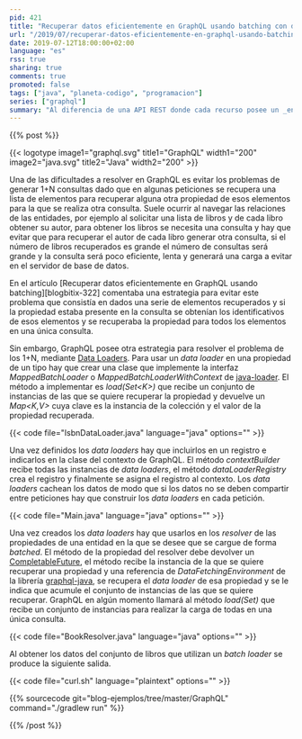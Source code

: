 ```yaml
---
pid: 421
title: "Recuperar datos eficientemente en GraphQL usando batching con data loaders"
url: "/2019/07/recuperar-datos-eficientemente-en-graphql-usando-batching-con-data-loaders/"
date: 2019-07-12T18:00:00+02:00
language: "es"
rss: true
sharing: true
comments: true
promoted: false
tags: ["java", "planeta-codigo", "programacion"]
series: ["graphql"]
summary: "Al diferencia de una API REST donde cada recurso posee un _endpoint_ propio en GraphQL los recursos están relacionados y forman un grafo. Por otro lado las propiedades devueltas en una consulta de GraphQL son las que se indiquen en la consulta en vez de prefijadas como en una API REST. Hay que tener en cuenta que GraphQL para recuperar las propiedades de las entidades usa un _resolver_ y las recupera una a una, si se devuelve una lista de elementos y de cada uno de esos elementos otra propiedad para la que hay que generar una consulta adicional a la base de datos el rendimiento no será bueno. Los _data loaders_ permiten recuperar las propiedades relacionadas de una colección de entidades eficientemente evitando el problema 1+N."
---
```


{{% post %}}

{{< logotype image1="graphql.svg" title1="GraphQL" width1="200" image2="java.svg" title2="Java" width2="200" >}}

Una de las dificultades a resolver en GraphQL es evitar los problemas de generar 1+N consultas dado que en algunas peticiones se recupera una lista de elementos para recuperar alguna otra propiedad de esos elementos para la que se realiza otra consulta. Suele ocurrir al navegar las relaciones de las entidades, por ejemplo al solicitar una lista de libros y de cada libro obtener su autor, para obtener los libros se necesita una consulta y hay que evitar que para recuperar el autor de cada libro generar otra consulta, si el número de libros recuperados es grande el número de consultas será grande y la consulta será poco eficiente, lenta y generará una carga a evitar en el servidor de base de datos.

En el artículo [Recuperar datos eficientemente en GraphQL usando batching][blogbitix-322] comentaba una estrategia para evitar este problema que consistía en dados una serie de elementos recuperados y si la propiedad estaba presente en la consulta se obtenían los identificativos de esos elementos y se recuperaba la propiedad para todos los elementos en una única consulta.

Sin embargo, GraphQL posee otra estrategia para resolver el problema de los 1+N, mediante [Data Loaders](https://www.graphql-java.com/documentation/v12/batching/). Para usar un _data loader_ en una propiedad de un tipo hay que crear una clase que implemente la interfaz _MappedBatchLoader_ o _MappedBatchLoaderWithContext_ de [java-loader](https://github.com/graphql-java/java-dataloader). El método a implementar es _load(Set\<K>)_ que recibe un conjunto de instancias de las que se quiere recuperar la propiedad y devuelve un _Map\<K,V>_ cuya clave es la instancia de la colección y el valor de la propiedad recuperada.

{{< code file="IsbnDataLoader.java" language="java" options="" >}}

Una vez definidos los _data loaders_ hay que incluirlos en un registro e indicarlos en la clase del contexto de GraphQL. El método _contextBuilder_ recibe todas las instancias de _data loaders_, el método _dataLoaderRegistry_ crea el registro y finalmente se asigna el registro al contexto. Los _data loaders_ cachean los datos de modo que si los datos no se deben compartir entre peticiones hay que construir los _data loaders_ en cada petición.

{{< code file="Main.java" language="java" options="" >}}

Una vez creados los _data loaders_ hay que usarlos en los _resolver_ de las propiedades de una entidad en la que se desee que se cargue de forma _batched_. El método de la propiedad del resolver debe devolver un [CompletableFuture](https://docs.oracle.com/en/java/javase/11/docs/api/java.base/java/util/concurrent/CompletableFuture.html), el método recibe la instancia de la que se quiere recuperar una propiedad y una referencia de _DataFetchingEnvironment_ de la librería [graphql-java](https://www.graphql-java.com/), se recupera el _data loader_ de esa propiedad y se le indica que acumule el conjunto de instancias de las que se quiere recuperar. GraphQL en algún momento llamará al método _load(Set<K>)_ que recibe un conjunto de instancias para realizar la carga de todas en una única consulta.

{{< code file="BookResolver.java" language="java" options="" >}}

Al obtener los datos del conjunto de libros que utilizan un _batch loader_ se produce la siguiente salida.

{{< code file="curl.sh" language="plaintext" options="" >}}

{{% sourcecode git="blog-ejemplos/tree/master/GraphQL" command="./gradlew run" %}}

{{% /post %}}
